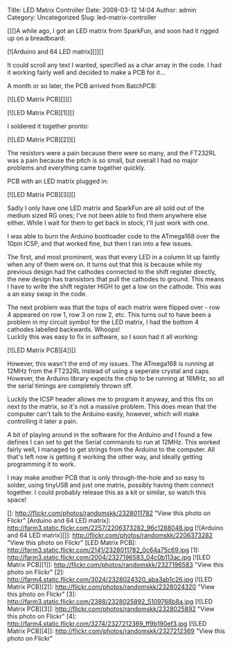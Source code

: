 Title: LED Matrix Controller
Date: 2008-03-12 14:04
Author: admin
Category: Uncategorized
Slug: led-matrix-controller

[][]A while ago, I got an LED matrix from SparkFun, and soon had it
rigged up on a breadboard:

[![Arduino and 64 LED matrix][]][]

It could scroll any text I wanted, specified as a char array in the
code. I had it working fairly well and decided to make a PCB for it...

A month or so later, the PCB arrived from BatchPCB:

[![LED Matrix PCB][]][]

[![LED Matrix PCB][1]][]

I soldered it together pronto:

[![LED Matrix PCB][2]][]

The resistors were a pain because there were so many, and the FT232RL
was a pain because the pitch is so small, but overall I had no major
problems and everything came together quickly.

PCB with an LED matrix plugged in:

[![LED Matrix PCB][3]][]

Sadly I only have one LED matrix and SparkFun are all sold out of the
medium sized RG ones; I've not been able to find them anywhere else
either. While I wait for them to get back in stock, I'll just work with
one.

I was able to burn the Arduino bootloader code to the ATmega168 over the
10pin ICSP, and that worked fine, but then I ran into a few issues.

The first, and most prominent, was that every LED in a column lit up
faintly when any of them were on. It turns out that this is because
while my previous design had the cathodes connected to the shift
register directly, the new design has transistors that pull the cathodes
to ground. This means I have to write the shift register HIGH to get a
low on the cathode. This was a an easy swap in the code.

The next problem was that the tops of each matrix were flipped over -
row 4 appeared on row 1, row 3 on row 2, etc. This turns out to have
been a problem in my circuit symbol for the LED matrix, I had the bottom
4 cathodes labelled backwards. Whoops!  
Luckily this was easy to fix in software, so I soon had it all working:

[![LED Matrix PCB][4]][]

However, this wasn't the end of my issues. The ATmega168 is running at
12MHz from the FT232RL instead of using a seperate crystal and caps.
However, the Arduino library expects the chip to be running at 16MHz, so
all the serial timings are completely thrown off.

Luckily the ICSP header allows me to program it anyway, and this fits on
next to the matrix, so it's not a massive problem. This does mean that
the computer can't talk to the Arduino easily, however, which will make
controlling it later a pain.

A bit of playing around in the software for the Arduino and I found a
few defines I can set to get the Serial commands to run at 12MHz. This
worked fairly well, I managed to get strings from the Arduino to the
computer. All that's left now is getting it working the other way, and
ideally getting programming it to work.

I may make another PCB that is only through-the-hole and so easy to
solder, using tinyUSB and just one matrix, possibly having them connect
together. I could probably release this as a kit or similar, so watch
this space!

  []: http://flickr.com/photos/randomskk/2328011782
    "View this photo on Flickr"
  [Arduino and 64 LED matrix]: http://farm3.static.flickr.com/2257/2206373282_96c1288048.jpg
  [![Arduino and 64 LED matrix][]]: http://flickr.com/photos/randomskk/2206373282
    "View this photo on Flickr"
  [LED Matrix PCB]: http://farm3.static.flickr.com/2141/2328011782_0c64a75c69.jpg
  [1]: http://farm3.static.flickr.com/2004/2327196583_04c0b113ac.jpg
  [![LED Matrix PCB][1]]: http://flickr.com/photos/randomskk/2327196583
    "View this photo on Flickr"
  [2]: http://farm4.static.flickr.com/3024/2328024320_aba3ab1c26.jpg
  [![LED Matrix PCB][2]]: http://flickr.com/photos/randomskk/2328024320
    "View this photo on Flickr"
  [3]: http://farm3.static.flickr.com/2388/2328025892_5109768b8a.jpg
  [![LED Matrix PCB][3]]: http://flickr.com/photos/randomskk/2328025892
    "View this photo on Flickr"
  [4]: http://farm4.static.flickr.com/3274/2327212369_ff9b190ef3.jpg
  [![LED Matrix PCB][4]]: http://flickr.com/photos/randomskk/2327212369
    "View this photo on Flickr"
